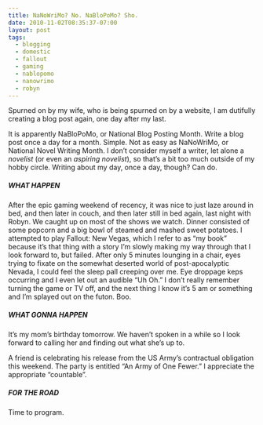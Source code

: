 ```yaml
---
title: NaNoWriMo? No. NaBloPoMo? Sho.
date: 2010-11-02T08:35:37-07:00
layout: post
tags:
  - blogging
  - domestic
  - fallout
  - gaming
  - nablopomo
  - nanowrimo
  - robyn
---
```

Spurned on by my wife, who is being spurned on by a website, I am dutifully creating a blog post again, one day after my last.

<!--more-->

It is apparently NaBloPoMo, or National Blog Posting Month. Write a blog post once a day for a month. Simple. Not as easy as NaNoWriMo, or National Novel Writing Month. I don&#8217;t consider myself a writer, let alone a _novelist_ (or even an _aspiring novelist_), so that&#8217;s a bit too much outside of my hobby circle. Writing about my day, once a day, though? Can do.

##### WHAT HAPPEN

After the epic gaming weekend of recency, it was nice to just laze around in bed, and then later in couch, and then later still in bed again, last night with Robyn. We caught up on most of the shows we watch. Dinner consisted of some popcorn and a big bowl of steamed and mashed sweet potatoes. I attempted to play Fallout: New Vegas, which I refer to as &#8220;my book&#8221; because it&#8217;s that thing with a story I&#8217;m slowly making my way through that I look forward to, but failed. After only 5 minutes lounging in a chair, eyes trying to fixate on the somewhat deserted world of post-apocalyptic Nevada, I could feel the sleep pall creeping over me. Eye droppage keps occurring and I even let out an audible &#8220;Uh Oh.&#8221; I don&#8217;t really remember turning the game or TV off, and the next thing I know it&#8217;s 5 am or something and I&#8217;m splayed out on the futon. Boo.

##### WHAT GONNA HAPPEN

It&#8217;s my mom&#8217;s birthday tomorrow. We haven&#8217;t spoken in a while so I look forward to calling her and finding out what she&#8217;s up to.

A friend is celebrating his release from the US Army&#8217;s contractual obligation this weekend. The party is entitled &#8220;An Army of One Fewer.&#8221; I appreciate the appropriate &#8220;countable&#8221;.

##### FOR THE ROAD

Time to program.

